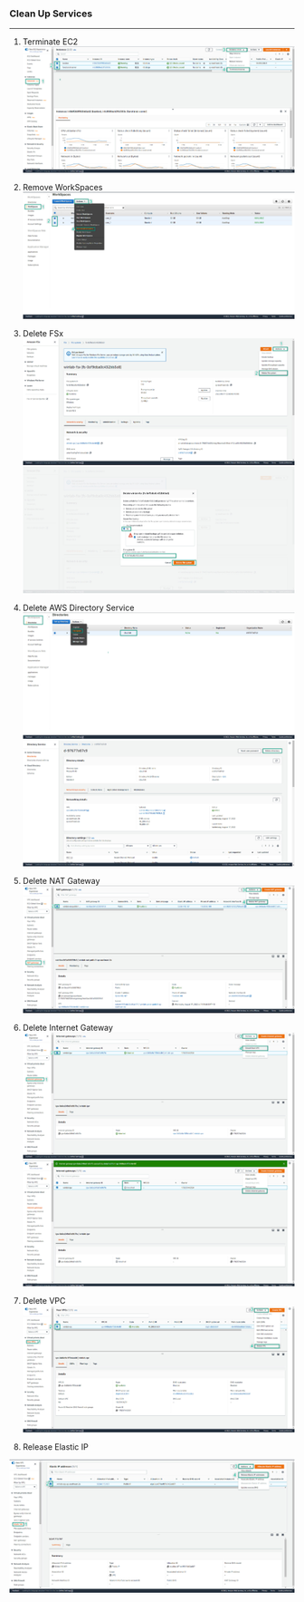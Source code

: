 ### Clean Up Services
---
1. Terminate EC2
![clean-up-services](../images/clean-up-service-1.jpg)  

2. Remove WorkSpaces
![clean-up-services](../images/clean-up-service-2.jpg)  

3. Delete FSx
![clean-up-services](../images/clean-up-service-3.jpg)  
![clean-up-services](../images/clean-up-service-4.jpg)  

4. Delete AWS Directory Service
![clean-up-services](../images/clean-up-service-6.jpg)  
![clean-up-services](../images/clean-up-service-5.jpg)  

5. Delete NAT Gateway
![clean-up-services](../images/clean-up-service-7.jpg)  

6. Delete Internet Gateway
![clean-up-services](../images/clean-up-service-8.jpg)  
![clean-up-services](../images/clean-up-service-9.jpg)  

7. Delete VPC
![clean-up-services](../images/clean-up-service-10.jpg)  

8. Release Elastic IP

![clean-up-services](../images/clean-up-service-11.jpg)  